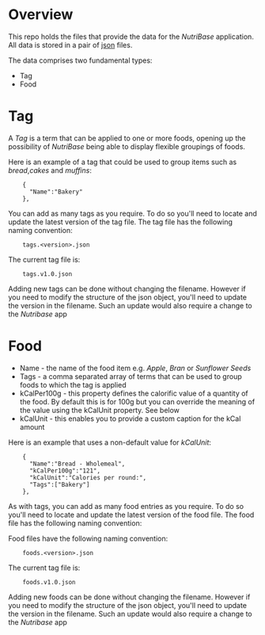 # Overview
This repo holds the files that provide the data for the _NutriBase_ application.
All data is stored in a pair of [json](https://www.w3schools.com/js/js_json_syntax.asp) files. 

The data comprises two fundamental types:
* Tag
* Food
# Tag
A _Tag_ is a term that can be applied to one or more foods, opening  up the possibility of _NutriBase_ being able to display flexible groupings of foods.

Here is an example of a tag that could be used to group items such as _bread_,_cakes_ and _muffins_:
```
    {
      "Name":"Bakery"
    },
```

You can add as many tags as you require. To do so you'll need to locate and update the latest version of the tag file. The tag file has the following naming convention:
```
    tags.<version>.json
```

The current tag file is:
```
    tags.v1.0.json
```

Adding new tags can be done without changing the filename. However if you need to modify the structure of the json object, you'll need to  update the version in the filename. Such an update would also require a change to the _Nutribase_ app

# Food
* Name - the name of the food item e.g. _Apple_, _Bran_ or _Sunflower Seeds_
* Tags - a comma separated array of terms that can be used to group foods to which the tag is applied 
* kCalPer100g - this property defines the calorific value of a quantity of the food. By default this is for 100g but you can override the meaning of the value using the kCalUnit property. See below
* kCalUnit - this enables you to provide a custom caption for the kCal amount

Here is an example that uses a non-default value for _kCalUnit_:
```
    {
      "Name":"Bread - Wholemeal",
      "kCalPer100g":"121",
      "kCalUnit":"Calories per round:",
      "Tags":["Bakery"]
    },
```

As with tags, you can add as many food entries as you require. To do so you'll need to locate and update the latest version of the food file. The food file has the following naming convention:

Food files have the following naming convention:
```
    foods.<version>.json
```
The current tag file is:
```
    foods.v1.0.json
```

Adding new foods can be done without changing the filename. However if you need to modify the structure of the json object, you'll need to  update the version in the filename. Such an update would also require a change to the _Nutribase_ app

